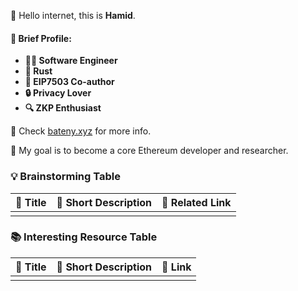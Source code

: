 👋 Hello internet, this is **Hamid**.

#### 💼 Brief Profile:
- **👨‍💻 Software Engineer**
- **🦀 Rust**
- **📝 EIP7503 Co-author**
- **🔒 Privacy Lover**
- **🔍 ZKP Enthusiast**

🔗 Check [bateny.xyz](https://bateny.xyz) for more info.

🚀 My goal is to become a core Ethereum developer and researcher.

### 💡 Brainstorming Table

| 📌 Title             | 📝 Short Description             | 🔗 Related Link |
|----------------------|----------------------------------|-----------------|
|                      |                                  |                 |

### 📚 Interesting Resource Table

| 📌 Title             | 📝 Short Description             | 🔗 Link         |
|----------------------|----------------------------------|-----------------|
|                      |                                  |                 |